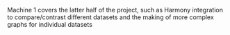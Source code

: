 Machine 1 covers the latter half of the project, such as Harmony integration to compare/contrast different datasets and the making of more complex graphs for individual datasets
